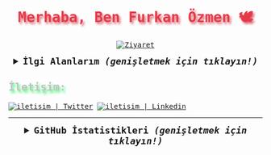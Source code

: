<samp>

  <h1 align="center" style="color:#e63946;text-shadow: 3px 4px 4px rgba(205, 50, 70, 0.7);">Merhaba, Ben Furkan Özmen 🕊</h1>

  <p align="center">
    <a href="https://github.com/furkannzmnn"><img src="https://visitor-badge.laobi.icu/badge?page_id=furkannzmnn" alt="Ziyaret"></a>
  </p>

  <details align="center">
    <summary style="font-weight: bold; font-size: 18px">
      <b>İlgi Alanlarım</b>
      <i>(genişletmek için tıklayın!)</i>
    </summary>

  
  ![Java](https://img.shields.io/badge/java-cD1?style=for-the-badge&logo=java&logoColor=EF7F1A&color=2B2A29)

  </details>
  
   <h2 style="color:#c1c1c1;text-shadow: 3px 4px 4px rgba(0, 250, 70, 0.7)"> İletişim: </h2>
    <a target="_blank" href="https://twitter.com/furkannzmn">        <img alt="iletisim | Twitter"  src="https://img.shields.io/badge/twitter-2B2A29.svg?style=for-the-badge&logo=twitter&logoColor=EF7F1A"></a>
    <a target="_blank" href="https://tr.linkedin.com/in/furknnzmnn"> <img alt="iletisim | Linkedin" src="https://img.shields.io/badge/linkedin-2B2A29.svg?style=for-the-badge&logo=linkedin&logoColor=EF7F1A"></a>
  </div>

  ---
  
  <details align="center">
    <summary style="font-weight: bold; font-size: 18px">
      <b>GitHub İstatistikleri</b>
      <i>(genişletmek için tıklayın!)</i>
    </summary>
    

  ![Furkan'ın GitHub İstatistikleri](https://github-readme-stats.vercel.app/api?username=furkannzmnn&show_icons=true&bg_color=2B2A29&icon_color=EF7F1A&text_color=FFF&title_color=EF7F1A)
  ![Furkanın'ın En Çok Kullandığı Diller](https://github-readme-stats.vercel.app/api/top-langs/?username=furkannzmnn&layout=compact&bg_color=2B2A29&text_color=FFF&title_color=EF7F1A)

  </details>
  

</samp>
